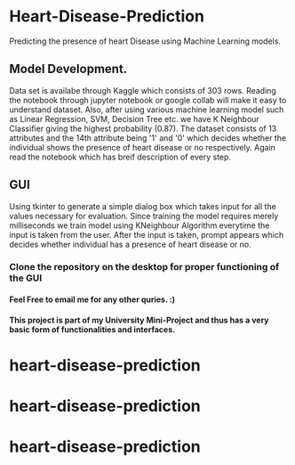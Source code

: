 # Heart-Disease-Prediction
Predicting the presence of heart Disease using Machine Learning models.

## Model Development.
Data set is availabe through Kaggle which consists of 303 rows. 
Reading the notebook through jupyter notebook or google collab will make it easy to understand dataset.
Also, after using various machine learning model such as Linear Regression, SVM, Decision Tree etc. we have K Neighbour Classifier giving the 
highest probability (0.87).
The dataset consists of 13 attributes and the 14th attribute being '1' and '0' which decides whether the individual shows the presence of heart disease
or no respectively. Again read the notebook which has breif description of every step.

## GUI
Using tkinter to generate a simple dialog box which takes input for all the values necessary for evaluation.
Since training the model requires merely milliseconds we train model using KNeighbour Algorithm everytime the input is taken from the user.
After the input is taken, prompt appears which decides whether individual has a presence of heart disease or no.

### Clone the repository on the desktop for proper functioning of the GUI
#### Feel Free to email me for any other quries. :)
#### This project is part of my University Mini-Project and thus has a very basic form of functionalities and interfaces.
# heart-disease-prediction
# heart-disease-prediction
# heart-disease-prediction

